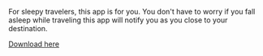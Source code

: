 
For sleepy travelers, this app is for you. You don't have to worry if you fall asleep while traveling this app will notify you as you close to your destination.

<a href = "https://objects.githubusercontent.com/github-production-release-asset-2e65be/373628281/59d80dc5-cfca-42de-9ddf-eeaafb459eab?X-Amz-Algorithm=AWS4-HMAC-SHA256&X-Amz-Credential=AKIAIWNJYAX4CSVEH53A%2F20220621%2Fus-east-1%2Fs3%2Faws4_request&X-Amz-Date=20220621T102855Z&X-Amz-Expires=300&X-Amz-Signature=4e155bba40a7ae5f7387cb7704e2422411a0498daf42037181ffdee91650015b&X-Amz-SignedHeaders=host&actor_id=67941562&key_id=0&repo_id=373628281&response-content-disposition=attachment%3B%20filename%3Dapp-debug.apk&response-content-type=application%2Fvnd.android.package-archive">Download here</a>
